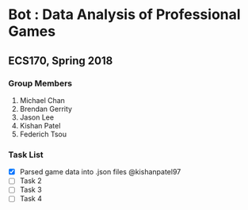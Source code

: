 # Bot : Data Analysis of Professional Games
## ECS170, Spring 2018

### Group Members
1. Michael Chan
2. Brendan Gerrity
3. Jason Lee
4. Kishan Patel
5. Federich Tsou

### Task List
- [x] Parsed game data into .json files @kishanpatel97
- [ ] Task 2
- [ ] Task 3
- [ ] Task 4
